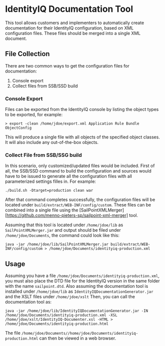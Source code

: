# IdentityIQ Documentation Tool

This tool allows customers and implementers to automatically create documentation for their IdentityIQ configuration, based on XML configuration files. These files should be merged into a single XML document.

## File Collection

There are two common ways to get the configuration files for documentation:
1. Console export
1. Collect files from SSB/SSD build

### Console Export
Files can be exported from the IdentityIQ console by listing the object types to be exported, for example:
```
> export -clean /home/jdoe/export.xml Application Rule Bundle ObjectConfig
```

This will produce a single file with all objects of the specified object classes. It will also include any out-of-the-box objects.

### Collect File from SSB/SSG build

In this scenario, only customized/updated files would be included. First of all, the SSB/SSD command to build the configuration and sources would have to be issued to generate all the configuration files with all parameterized settings filles in. For example:

```
./build.sh -Dtarget=production clean war
```

After that command completes successfully, the configuration files will be located under `build/extract/WEB-INF/config/custom`. These files can be combined into a single file using the [SailPointXMLMerger][https://github.com/menno-pieters-sp/sailpoint-xml-merger] tool.

Assuming that this tool is located under `/home/jdoe/lib` as `SailPointXMLMerger.jar` and output should be filed under `/home/jdoe/Documents`, the command could look like this:

```
java -jar /home/jdoe/lib/SailPointXMLMerger.jar build/extract/WEB-INF/config/custom > /home/jdoe/Documents/identityiq-production.xml
```

## Usage

Assuming you have a file `/home/jdoe/Documents/identityiq-production.xml`, you must also place the DTD file for the IdentityIQ version in the same folder with the name `sailpoint.dtd`. Also assuming the documentation tool is installed under `/home/jdoe/lib` as `IdentityIQDocumentationGenerator.jar` and the XSLT files under `/home/jdoe/xslt` Then, you can call the documentation tool as:

```
java -jar /home/jdoe/lib/IdentityIQDocumentationGenerator.jar -IN /home/jdoe/Documents/identityiq-production.xml -XSL /home/jdoe/xslt/IdentityIQ-Documenter.xsl -HTML > /home/jdoe/Documents/identityiq-production.html
```

The file `/home/jdoe/Documents//home/jdoe/Documents/identityiq-production.html` can then be viewed in a web browser.
